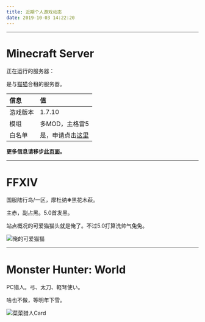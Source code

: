 ```yaml
---
title: 近期个人游戏动态
date: 2019-10-03 14:22:20
---
```


---

# Minecraft Server

正在运行的服务器：

是与[猫猫](https://www.weibo.com/u/5164803537?refer_flag=1005050005)合租的服务器。

| 信息 | 值 |
| :--- | :----  |
| 游戏版本 | 1.7.10 |
| 模组 | 多MOD，主格雷5 |
| 白名单 | 是，申请点击[这里](tencent://message/?uin=294437289&Site=Sambow&Menu=yes) |

**更多信息请移步[此页面](../2019/10/04/McServerS2Info)。**

---

# FFXIV

国服陆行鸟/一区，摩杜纳❃黒花木萩。

主赤，副占黑。5.0首发黑。

站点概况的可爱猫猫头就是俺了。不过5.0打算洗帅气兔兔。

![俺的可爱猫猫](https://i.loli.net/2019/10/04/orY2ZsdH3xeKqpz.png)

---

# Monster Hunter: World

PC猎人。弓、太刀、軽弩使い。

啥也不做，等明年下雪。

![菜菜猎人Card](https://steamuserimages-a.akamaihd.net/ugc/784114509690780660/E259CEAAA8E824A7F418FD81BC45742CC2A30588/)